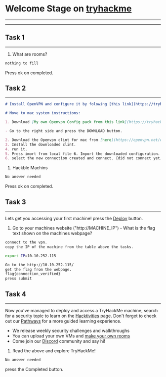 # Welcome Stage on [tryhackme](http://tryhackme.com)

---

---

## Task 1

---

1. What are rooms?

```txt
nothing to fill
```

Press ok on completed.

## Task 2

---

```markdown
# Install OpenVPN and configure it by folowing [this link](https://tryhackme.com/connect?o=vpn).

# Move to mac system instructions:

1. Download [My own Openvpn Config pack from this link](https://tryhackme.com/access)

- Go to the right side and press the DOWNLOAD button.

2. Download the Openvpn clint for mac from [here](https://openvpn.net/downloads/openvpn-connect-v2-macos.dmg)
3. Install the downloaded clint.
4. run it.
5. Press imort from local file 6. Import the downloaded configuration.
6. select the new connection created and connect. {did not connect yet, will do it later}.
```

1. Hackble Machins

```txt
No answer needed
```

Press ok on completed.

## Task 3

---

Lets get you accessing your first machine!
press the [Deploy](http://#) button.

1. Go to your machines website ("http://MACHINE_IP") - What is the flag text shown on the machines webpage?

```txt
connect to the vpn.
copy the IP of the machine from the table above the tasks.
```

```bash
export IP=10.10.252.115
```

```txt
Go to the http://10.10.252.115/
get the flag from the webpage.
flag{connection_verified}
press submit
```

## Task 4

---

Now you've managed to deploy and access a TryHackMe machine, search for a security topic to learn on the [Hacktivities](https://tryhackme.com/hacktivities) page.
Don't forget to check out our [Pathways](https://tryhackme.com/paths) for a more guided learning experience.

- We release weekly security challenges and walkthroughs
- You can upload your own VMs and [make your own rooms](https://tryhackme.com/develop-rooms)
- Come join our [Discord](https://discord.gg/F7ERYzz) community and say hi!

1. Read the above and explore TryHackMe!

```txt
No answer needed
```

press the Completed button.
